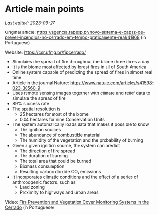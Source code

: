 # Article main points

*Last edited: 2023-09-27*

Original article: <https://agencia.fapesp.br/novo-sistema-e-capaz-de-prever-incendios-no-cerrado-em-tempo-praticamente-real/41868> (in Portuguese)

Website: <https://csr.ufmg.br/fipcerrado/>

- Simulates the spread of fire throughout the biome three times a day
- It is the biome most affected by forest fires in all of South America
- Online system capable of predicting the spread of fires in almost real time
- Article in the journal Nature: https://www.nature.com/articles/s41598-023-30560-9
- Uses remote sensing images together with climate and relief data to simulate the spread of fire
- 89% success rate
- The spatial resolution is
    - 25 hectares for most of the biome
    - 0.04 hectares for nine Conservation Units
- The system automatically loads data that makes it possible to know
    - The ignition sources
    - The abundance of combustible material
    - The humidity of the vegetation and the probability of burning
- Given a given ignition source, the system can predict
    - The direction of fire spread
    - The duration of burning
    - The total area that could be burned
    - Biomass consumption
    - Resulting carbon dioxide CO₂ emissions
- It incorporates climatic conditions and the effect of a series of anthropogenic factors, such as
    - Land zoning
    - Proximity to highways and urban areas

Video: [Fire Prevention and Vegetation Cover Monitoring Systems in the Cerrado](https://youtu.be/pVQNkL0tO4Q) (in Portuguese)
